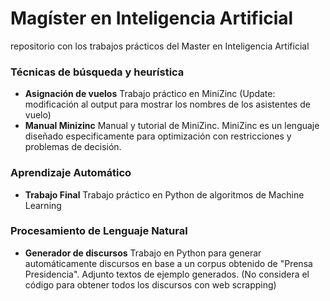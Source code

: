 # Magíster en Inteligencia Artificial
repositorio con los trabajos prácticos del Master en Inteligencia Artificial

### Técnicas de búsqueda y heurística 
* **Asignación de vuelos** Trabajo práctico en MiniZinc 
(Update: modificación al output para mostrar los nombres de los asistentes de vuelo)
* **Manual Minizinc** Manual y tutorial de MiniZinc. MiniZinc es un lenguaje diseñado especificamente para optimización con restricciones y problemas de decisión.

### Aprendizaje Automático
* **Trabajo Final** Trabajo práctico en Python de algoritmos de Machine Learning

### Procesamiento de Lenguaje Natural
* **Generador de discursos** Trabajo en Python para generar automáticamente discursos en base a un corpus obtenido de "Prensa Presidencia". Adjunto textos de ejemplo generados.
(No considera el código para obtener todos los discursos con web scrapping)
